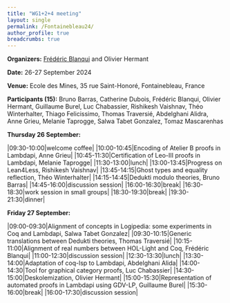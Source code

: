 ```yaml
---
title: "WG1+2+4 meeting"
layout: single
permalink: /Fontainebleau24/
author_profile: true
breadcrumbs: true
---
```


<!--img src="/_pages/WG1/Sep2023/IMG_20230927_130736.jpg"/-->

**Organizers:** [Frédéric Blanqui](https://blanqui.gitlabpages.inria.fr/) and Olivier Hermant

**Date:** 26-27 September 2024

**Venue:** Ecole des Mines, 35 rue Saint-Honoré, Fontainebleau, France

**Participants (15):** Bruno Barras, Catherine Dubois, Frédéric Blanqui, Olivier Hermant, Guillaume Burel, Luc Chabassier, Rishikesh Vaishnav, Théo Winterhalter, Thiago Felicissimo, Thomas Traversié, Abdelghani Alidra, Anne Grieu, Melanie Taprogge, Salwa Tabet Gonzalez, Tomaz Mascarenhas

**Thursday 26 September:**

|09:30-10:00|welcome coffee|
|10:00-10:45|Encoding of Atelier B proofs in Lambdapi, Anne Grieu|
|10:45-11:30|Certification of Leo-III proofs in Lambdapi, Melanie Taprogge|
|11:30-13:00|lunch|
|13:00-13:45|Progress on Lean4Less, Rishikesh Vaishnav|
|13:45-14:15|Ghost types and equality reflection, Théo Winterhalter|
|14:15-14:45|Dedukti modulo theories, Bruno Barras|
|14:45-16:00|discussion session|
|16:00-16:30|break|
|16:30-18:30|work session in small groups|
|18:30-19:30|break|
|19:30-21:30|dinner|

**Friday 27 September:**

|09:00-09:30|Alignment of concepts in Logipedia: some experiments in Coq and Lambdapi, Salwa Tabet Gonzalez|
|09:30-10:15|Generic translations between Dedukti theories, Thomas Traversié|
|10:15-11:00|Alignment of real numbers between HOL-Light and Coq, Frédéric Blanqui|
|11:00-12:30|discussion session|
|12:30-13:30|lunch|
|13:30-14:00|Adaptation of coq-lsp to Lambdapi, Abdelghani Alida|
|14:00-14:30|Tool for graphical category proofs, Luc Chabassier|
|14:30-15:00|Deskolemization, Olivier Hermant|
|15:00-15:30|Representation of automated proofs in Lambdapi using GDV-LP, Guillaume Burel|
|15:30-16:00|break|
|16:00-17:30|discussion session|

<!--img src="/_pages/WG1/Sep2023/IMG_20230927_151848.jpg"/>
<img src="/_pages/WG1/Sep2023/IMG_20230927_151732.jpg"/>
<img src="/_pages/WG1/Sep2023/IMG_20230927_132755.jpg"/-->
